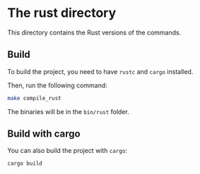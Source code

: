 # The rust directory
This directory contains the Rust versions of the commands.

## Build
To build the project, you need to have `rustc` and `cargo` installed.

Then, run the following command:
```bash
make compile_rust
```

The binaries will be in the `bin/rust` folder.

## Build with cargo
You can also build the project with `cargo`:
```bash
cargo build
```